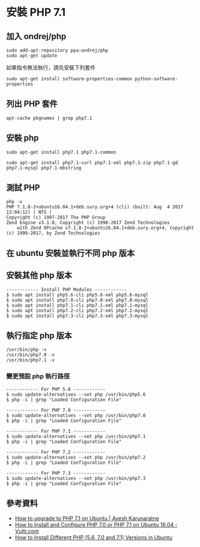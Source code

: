 # 安裝 PHP 7.1

## 加入 ondrej/php

```shell
sudo add-apt-repository ppa:ondrej/php
sudo apt-get update
```

如果指令無法執行，請先安裝下列套件

```shell
sudo apt-get install software-properties-common python-software-properties
```

## 列出 PHP 套件

```shell
apt-cache pkgnames | grep php7.1
```

## 安裝 php

```shell
sudo apt-get install php7.1 php7.1-common
```

```shell
sudo apt-get install php7.1-curl php7.1-xml php7.1-zip php7.1-gd php7.1-mysql php7.1-mbstring
```

## 測試 PHP

```shell
php -v
PHP 7.1.8-2+ubuntu16.04.1+deb.sury.org+4 (cli) (built: Aug  4 2017 13:04:12) ( NTS )
Copyright (c) 1997-2017 The PHP Group
Zend Engine v3.1.0, Copyright (c) 1998-2017 Zend Technologies
    with Zend OPcache v7.1.8-2+ubuntu16.04.1+deb.sury.org+4, Copyright (c) 1999-2017, by Zend Technologies
```

## 在 ubuntu 安裝並執行不同 php 版本

## 安裝其他 php 版本

```
------------ Install PHP Modules ------------
$ sudo apt install php5.6-cli php5.6-xml php5.6-mysql
$ sudo apt install php7.0-cli php7.0-xml php7.0-mysql
$ sudo apt install php7.1-cli php7.1-xml php7.1-mysql
$ sudo apt install php7.2-cli php7.2-xml php7.2-mysql
$ sudo apt install php7.3-cli php7.3-xml php7.3-mysql  
```

## 執行指定 php 版本

```
/usr/bin/php -v
/usr/bin/php7.0 -v
/usr/bin/php7.1 -v
```

### 變更預設 php 執行路徑

```
------------ For PHP 5.6 ------------
$ sudo update-alternatives --set php /usr/bin/php5.6
$ php -i | grep "Loaded Configuration File"

------------ For PHP 7.0 ------------
$ sudo update-alternatives --set php /usr/bin/php7.0
$ php -i | grep "Loaded Configuration File"

------------ For PHP 7.1 ------------
$ sudo update-alternatives --set php /usr/bin/php7.1
$ php -i | grep "Loaded Configuration File"

------------ For PHP 7.2 ------------
$ sudo update-alternatives --set php /usr/bin/php7.2
$ php -i | grep "Loaded Configuration File"

------------ For PHP 7.3 ------------
$ sudo update-alternatives --set php /usr/bin/php7.3
$ php -i | grep "Loaded Configuration File"

```

## 參考資料
* [How to upgrade to PHP 7.1 on Ubuntu | Ayesh Karunaratne](https://ayesh.me/Ubuntu-PHP-7.1)
* [How to Install and Configure PHP 7.0 or PHP 7.1 on Ubuntu 16.04 - Vultr.com](https://www.vultr.com/docs/how-to-install-and-configure-php-70-or-php-71-on-ubuntu-16-04)
* [How to Install Different PHP (5.6, 7.0 and 7.1) Versions in Ubuntu](https://www.tecmint.com/install-different-php-versions-in-ubuntu/)
